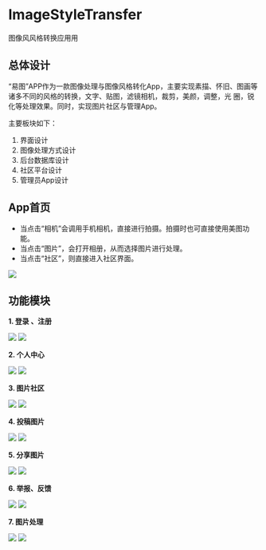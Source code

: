 # ImageStyleTransfer
图像⻛风格转换应⽤用 

## 总体设计    
“易图”APP作为一款图像处理与图像风格转化App，主要实现素描、怀旧、图画等诸多不同的风格的转换，文字、贴图，滤镜相机，裁剪，美颜，调整，光 圈，锐化等处理效果。同时，实现图片社区与管理App。

主要板块如下：
1. 界面设计 
2. 图像处理方式设计 
3. 后台数据库设计
4.  社区平台设计
5. 管理员App设计 

## App首页

- 当点击“相机”会调用手机相机，直接进行拍摄。拍摄时也可直接使用美图功能。
- 当点击“图片”，会打开相册，从而选择图片进行处理。
- 当点击“社区”，则直接进入社区界面。

![](http://upload-images.jianshu.io/upload_images/5734256-de03e0254a5f74df.png?imageMogr2/auto-orient/strip%7CimageView2/2/w/1240)

## 功能模块 
**1. 登录 、注册**

![](http://upload-images.jianshu.io/upload_images/5734256-454863ba290a452a.png?imageMogr2/auto-orient/strip%7CimageView2/2/w/1240)
![](http://upload-images.jianshu.io/upload_images/5734256-b8e110e9c3cb5e79.png?imageMogr2/auto-orient/strip%7CimageView2/2/w/1240)

**2. 个人中心**   

![](http://upload-images.jianshu.io/upload_images/5734256-751638df818d18d5.png?imageMogr2/auto-orient/strip%7CimageView2/2/w/1240)
![](http://upload-images.jianshu.io/upload_images/5734256-160e2df444b26424.png?imageMogr2/auto-orient/strip%7CimageView2/2/w/1240)

**3. 图片社区**

![](http://upload-images.jianshu.io/upload_images/5734256-9eacdd44ad510630.png?imageMogr2/auto-orient/strip%7CimageView2/2/w/1240)
![](http://upload-images.jianshu.io/upload_images/5734256-570c541ff2577b05.png?imageMogr2/auto-orient/strip%7CimageView2/2/w/1240)

**4. 投稿图片**

![](http://upload-images.jianshu.io/upload_images/5734256-5c304b3175b10e03.png?imageMogr2/auto-orient/strip%7CimageView2/2/w/1240)
![](http://upload-images.jianshu.io/upload_images/5734256-0b1ca01771943b7e.png?imageMogr2/auto-orient/strip%7CimageView2/2/w/1240)

**5. 分享图片**

![](http://upload-images.jianshu.io/upload_images/5734256-22c6ce3106122a8a.png?imageMogr2/auto-orient/strip%7CimageView2/2/w/1240)
![](http://upload-images.jianshu.io/upload_images/5734256-b0c3d231957b7d58.png?imageMogr2/auto-orient/strip%7CimageView2/2/w/1240)

**6. 举报、反馈**

![](http://upload-images.jianshu.io/upload_images/5734256-3af9e19d65bfcd5e.png?imageMogr2/auto-orient/strip%7CimageView2/2/w/1240)
![](http://upload-images.jianshu.io/upload_images/5734256-d73404aedc4648a4.png?imageMogr2/auto-orient/strip%7CimageView2/2/w/1240)

**7. 图片处理**

![](http://upload-images.jianshu.io/upload_images/5734256-8dbb970392b12443.png?imageMogr2/auto-orient/strip%7CimageView2/2/w/1240)
![](http://upload-images.jianshu.io/upload_images/5734256-e086d9665e2e442c.png?imageMogr2/auto-orient/strip%7CimageView2/2/w/1240)



















